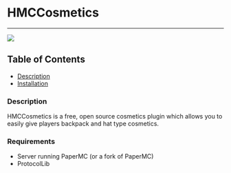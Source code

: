 # HMCCosmetics
----

<a href="https://img.shields.io/badge/License-gpl-v3"><img src="https://img.shields.io/badge/License-gpl-v3"></a>

## Table of Contents
- [Description](#description)
- [Installation](#installation)

### Description

HMCCosmetics is a free, open source cosmetics plugin which allows you to easily give players backpack and hat type cosmetics.


### Requirements

- Server running PaperMC (or a fork of PaperMC)
- ProtocolLib


